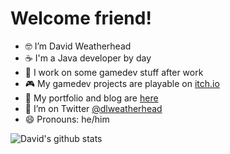 # Welcome friend!

- 🤓 I’m David Weatherhead
- ☕ I'm a Java developer by day
- 🌱 I work on some gamedev stuff after work
- 🎮 My gamedev projects are playable on [itch.io](https://dlw.itch.io)
- 📖 My portfolio and blog are [here](https://dlw.gitlab.io/blog)
- 💬 I’m on Twitter [@dlweatherhead](https://twitter.com/dlweatherhead)
- 😄 Pronouns: he/him

![David's github stats](https://github-readme-stats.vercel.app/api?username=dlweatherhead&show_icons=true)
